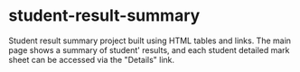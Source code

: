 # student-result-summary
Student result summary project built using HTML tables and links. The main page shows a summary of student' results,  and each student detailed mark sheet can be accessed via the "Details" link.
